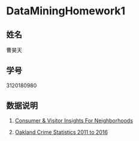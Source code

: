 # DataMiningHomework1
## 姓名
曹昊天
## 学号
3120180980
## 数据说明

1. [Consumer & Visitor Insights For Neighborhoods](https://www.kaggle.com/safegraph/visit-patterns-by-census-block-group)

2. [Oakland Crime Statistics 2011 to 2016](https://www.kaggle.com/cityofoakland/oakland-crime-statistics-2011-to-2016)



